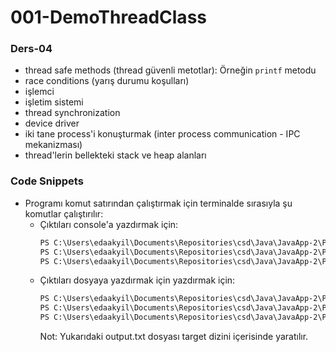 
# 001-DemoThreadClass

### Ders-04
- thread safe methods (thread güvenli metotlar): Örneğin `printf` metodu
- race conditions (yarış durumu koşulları)
- işlemci
- işletim sistemi
- thread synchronization
- device driver
- iki tane process'i konuşturmak (inter process communication - IPC mekanizması)
- thread'lerin bellekteki stack ve heap alanları

### Code Snippets
- Programı komut satırından çalıştırmak için terminalde sırasıyla şu komutlar çalıştırılır:
  - Çıktıları console'a yazdırmak için:
    ```cmd
    PS C:\Users\edaakyil\Documents\Repositories\csd\Java\JavaApp-2\Projects\001-DemoThreadClass> mvn package
    PS C:\Users\edaakyil\Documents\Repositories\csd\Java\JavaApp-2\Projects\001-DemoThreadClass> cd .\target\
    PS C:\Users\edaakyil\Documents\Repositories\csd\Java\JavaApp-2\Projects\001-DemoThreadClass\target> java -jar .\DemoThreadClass-1.0.0.jar
    ```
  - Çıktıları dosyaya yazdırmak için yazdırmak için:
    ```cmd
    PS C:\Users\edaakyil\Documents\Repositories\csd\Java\JavaApp-2\Projects\001-DemoThreadClass> mvn package
    PS C:\Users\edaakyil\Documents\Repositories\csd\Java\JavaApp-2\Projects\001-DemoThreadClass> cd .\target\
    PS C:\Users\edaakyil\Documents\Repositories\csd\Java\JavaApp-2\Projects\001-DemoThreadClass\target> java -jar .\DemoThreadClass-1.0.0.jar > output.txt
    ```
    Not: Yukarıdaki output.txt dosyası target dizini içerisinde yaratılır.